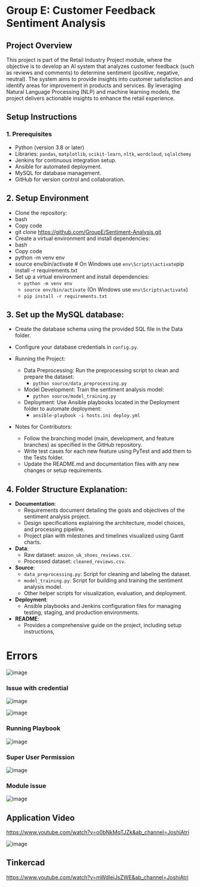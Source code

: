 # Group E: Customer Feedback Sentiment Analysis

## Project Overview

This project is part of the Retail Industry Project module, where the objective is to develop an AI system that analyzes customer feedback (such as reviews and comments) to determine sentiment (positive, negative, neutral). The system aims to provide insights into customer satisfaction and identify areas for improvement in products and services. By leveraging Natural Language Processing (NLP) and machine learning models, the project delivers actionable insights to enhance the retail experience.

## Setup Instructions

### 1. Prerequisites
- Python (version 3.8 or later)
- Libraries: `pandas`, `matplotlib`, `scikit-learn`, `nltk`, `wordcloud`, `sqlalchemy`
- Jenkins for continuous integration setup.
- Ansible for automated deployment.
- MySQL for database management.
- GitHub for version control and collaboration.


## 2. Setup Environment
- Clone the repository:
- bash
- Copy code
- git clone https://github.com/GroupE/Sentiment-Analysis.git
- Create a virtual environment and install dependencies:
- bash
- Copy code
- python -m venv env
- source env/bin/activate  # On Windows use `env\Scripts\activate`pip install -r requirements.txt
- Set up a virtual environment and install dependencies:
  - `python -m venv env`
  - `source env/bin/activate` (On Windows use `env\Scripts\activate`)
  - `pip install -r requirements.txt`

## 3. Set up the MySQL database:
  - Create the database schema using the provided SQL file in the Data folder.
  - Configure your database credentials in `config.py`.

- Running the Project:
  - Data Preprocessing: Run the preprocessing script to clean and prepare the dataset:
    - `python source/data_preprocessing.py`
  - Model Development: Train the sentiment analysis model:
    - `python source/model_training.py`
  - Deployment: Use Ansible playbooks located in the Deployment folder to automate deployment:
    - `ansible-playbook -i hosts.ini deploy.yml`

- Notes for Contributors:
  - Follow the branching model (main, development, and feature branches) as specified in the GitHub repository.
  - Write test cases for each new feature using PyTest and add them to the Tests folder.
  - Update the README.md and documentation files with any new changes or setup requirements.

 ## 4. Folder Structure Explanation:
  - **Documentation**:
    - Requirements document detailing the goals and objectives of the sentiment analysis project.
    - Design specifications explaining the architecture, model choices, and processing pipeline.
    - Project plan with milestones and timelines visualized using Gantt charts.
  - **Data**:
    - Raw dataset: `amazon_uk_shoes_reviews.csv`.
    - Processed dataset: `cleaned_reviews.csv`.
  - **Source**:
    - `data_preprocessing.py`: Script for cleaning and labeling the dataset.
    - `model_training.py`: Script for building and training the sentiment analysis model.
    - Other helper scripts for visualization, evaluation, and deployment.
  - **Deployment**:
    - Ansible playbooks and Jenkins configuration files for managing testing, staging, and production environments.
  - **README**:
    - Provides a comprehensive guide on the project, including setup instructions,

# Errors
![image](https://github.com/user-attachments/assets/5cebd1ef-8f1d-430c-9a37-ea5bc50b219f) 



### Issue with credential
![image](https://github.com/user-attachments/assets/e616da79-ce48-493f-bfa5-838668667846)

![image](https://github.com/user-attachments/assets/734dfa95-89ad-4d85-beb6-ffa2219fe625)



### Running Playbook

![image](https://github.com/user-attachments/assets/5b2a6d52-4e43-4ca4-b0b2-a75819ca36b9)

### Super User Permission
![image](https://github.com/user-attachments/assets/58321fed-83ab-46f2-9ed9-b221fba91a60)


### Module issue 
![image](https://github.com/user-attachments/assets/fc610499-aeb9-4f0a-813e-049b399899eb)




## Application Video  
[https://www.youtube.com/watch?v=o0bNkMqTJZk&ab_channel=JoshiAtri ](https://sentiment-nxrfibmeyktq4mjfsm4usw.streamlit.app/) 

![image](https://github.com/user-attachments/assets/568d6fa8-1cf9-4429-bda9-6ef467e31d45) 


## Tinkercad 

https://www.youtube.com/watch?v=mWdIeiJsZWE&ab_channel=JoshiAtri 
